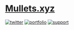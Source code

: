 # [Mullets.xyz](https://mullets.xyz)

[![twitter](https://img.shields.io/badge/follow-twitter-red?style=flat-square)](https://twitter.com/Mullets_Gavin)
[![portfolio](https://img.shields.io/badge/visit-portfolio-blueviolet?style=flat-square)](https://mullets.xyz)
[![support](https://img.shields.io/badge/support-mullets-blue?style=flat-square)](https://www.buymeacoffee.com/mullets)
